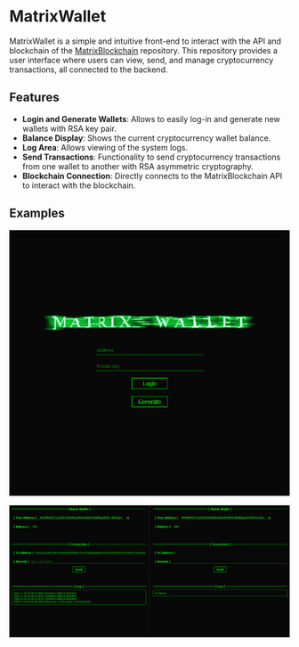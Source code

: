# MatrixWallet

MatrixWallet is a simple and intuitive front-end to interact with the API and blockchain of the [MatrixBlockchain](https://github.com/Raqui333/matrixblockchain) repository. This repository provides a user interface where users can view, send, and manage cryptocurrency transactions, all connected to the backend.

## Features

- **Login and Generate Wallets**: Allows to easily log-in and generate new wallets with RSA key pair.
- **Balance Display**: Shows the current cryptocurrency wallet balance.
- **Log Area**: Allows viewing of the system logs.
- **Send Transactions**: Functionality to send cryptocurrency transactions from one wallet to another with RSA asymmetric cryptography.
- **Blockchain Connection**: Directly connects to the MatrixBlockchain API to interact with the blockchain.

## Examples
<p align="center">
  <img src="./examples/login_screenshot.png" alt="example02" />
</p>
<p align="center">
  <img src="./examples/home_screenshot.png" alt="example01" />
</p>
